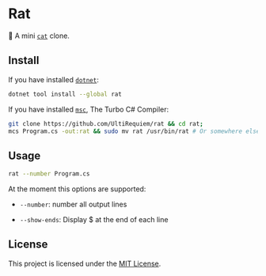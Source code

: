 # Rat

🐀 A mini [`cat`](<https://en.wikipedia.org/wiki/Cat_(Unix)>) clone.

## Install

If you have installed
[`dotnet`](https://docs.microsoft.com/en-us/dotnet/core/tools):

```sh
dotnet tool install --global rat
```

If you have installed
[`msc`](https://www.mono-project.com/docs/about-mono/languages/csharp), The
Turbo C# Compiler:

```sh
git clone https://github.com/UltiRequiem/rat && cd rat;
mcs Program.cs -out:rat && sudo mv rat /usr/bin/rat # Or somewhere else in the $PATH
```

## Usage

```sh
rat --number Program.cs
```

At the moment this options are supported:

- `--number`: number all output lines

-  `--show-ends`: Display $ at the end of each line

## License

This project is licensed under the [MIT License](./license).
